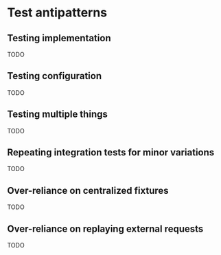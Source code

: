 Test antipatterns
=================

Testing implementation
----------------------

TODO

Testing configuration
---------------------

TODO

Testing multiple things
-----------------------

TODO

Repeating integration tests for minor variations
------------------------------------------------

TODO

Over-reliance on centralized fixtures
-------------------------------------

TODO

Over-reliance on replaying external requests
--------------------------------------------

TODO
